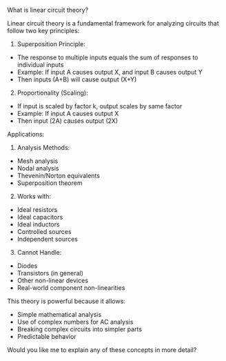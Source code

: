 What is linear circuit theory?

Linear circuit theory is a fundamental framework for analyzing circuits that follow two key principles:

1. Superposition Principle:

- The response to multiple inputs equals the sum of responses to individual inputs
- Example: If input A causes output X, and input B causes output Y
- Then inputs (A+B) will cause output (X+Y)

2. Proportionality (Scaling):

- If input is scaled by factor k, output scales by same factor
- Example: If input A causes output X
- Then input (2A) causes output (2X)

Applications:

1. Analysis Methods:
- Mesh analysis
- Nodal analysis
- Thevenin/Norton equivalents
- Superposition theorem

2. Works with:

- Ideal resistors
- Ideal capacitors
- Ideal inductors
- Controlled sources
- Independent sources

3. Cannot Handle:

- Diodes
- Transistors (in general)
- Other non-linear devices
- Real-world component non-linearities

This theory is powerful because it allows:

- Simple mathematical analysis
- Use of complex numbers for AC analysis
- Breaking complex circuits into simpler parts
- Predictable behavior

Would you like me to explain any of these concepts in more detail?
